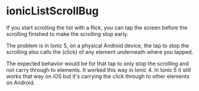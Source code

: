 # ionicListScrollBug

If you start scrolling the list with a flick, you can tap the screen before the scrolling finished to make the scrolling stop early.

The problem is in Ionic 5, on a physical Android device, the tap to stop the scrolling also calls the (click) of any element underneath where you tapped.

The expected behavior would be for that tap to only stop the scrolling and not carry through to elements. It worked this way in Ionic 4. In Ionic 5 it still works that way on iOS but it's carrying the click through to other elements on Android.
